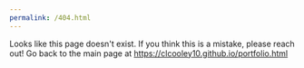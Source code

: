 ```yaml
---
permalink: /404.html
---
```


Looks like this page doesn't exist.
If you think this is a mistake, please reach out!
Go back to the main page at https://clcooley10.github.io/portfolio.html
